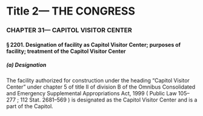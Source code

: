 
# Title 2— THE CONGRESS
### CHAPTER 31— CAPITOL VISITOR CENTER
#### § 2201. Designation of facility as Capitol Visitor Center; purposes of facility; treatment of the Capitol Visitor Center
##### (a) Designation

The facility authorized for construction under the heading “Capitol Visitor Center” under chapter 5 of title II of division B of the Omnibus Consolidated and Emergency Supplemental Appropriations Act, 1999 ( Public Law 105–277 ; 112 Stat. 2681–569 ) is designated as the Capitol Visitor Center and is a part of the Capitol.
